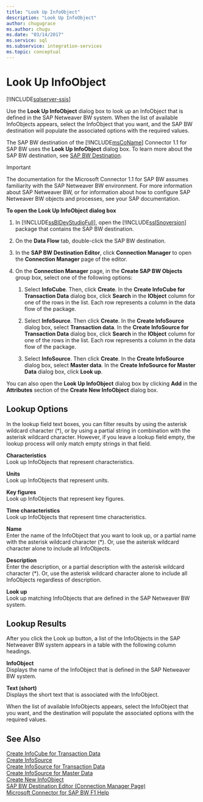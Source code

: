 ```yaml
---
title: "Look Up InfoObject"
description: "Look Up InfoObject"
author: chugugrace
ms.author: chugu
ms.date: "03/14/2017"
ms.service: sql
ms.subservice: integration-services
ms.topic: conceptual
---
```

# Look Up InfoObject

[!INCLUDE[sqlserver-ssis](../../includes/applies-to-version/sqlserver-ssis.md)]


  Use the **Look Up InfoObject** dialog box to look up an InfoObject that is defined in the SAP Netweaver BW system. When the list of available InfoObjects appears, select the InfoObject that you want, and the SAP BW destination will populate the associated options with the required values.  
  
 The SAP BW destination of the [!INCLUDE[msCoName](../../includes/msconame-md.md)] Connector 1.1 for SAP BW uses the **Look Up InfoObject** dialog box. To learn more about the SAP BW destination, see [SAP BW Destination](../../integration-services/data-flow/sap-bw-destination.md).  
  
> [!IMPORTANT]  
>  The documentation for the Microsoft Connector 1.1 for SAP BW assumes familiarity with the SAP Netweaver BW environment. For more information about SAP Netweaver BW, or for information about how to configure SAP Netweaver BW objects and processes, see your SAP documentation.  
  
 **To open the Look Up InfoObject dialog box**  
  
1.  In [!INCLUDE[ssBIDevStudioFull](../../includes/ssbidevstudiofull-md.md)], open the [!INCLUDE[ssISnoversion](../../includes/ssisnoversion-md.md)] package that contains the SAP BW destination.  
  
2.  On the **Data Flow** tab, double-click the SAP BW destination.  
  
3.  In the **SAP BW Destination Editor**, click **Connection Manager** to open the **Connection Manager** page of the editor.  
  
4.  On the **Connection Manager** page, in the **Create SAP BW Objects** group box, select one of the following options:  
  
    1.  Select **InfoCube**. Then, click **Create**. In the **Create InfoCube for Transaction Data** dialog box, click **Search** in the **IObject** column for one of the rows in the list. Each row represents a column in the data flow of the package.  
  
    2.  Select **InfoSource**. Then click **Create**. In the **Create InfoSource** dialog box, select **Transaction data**. In the **Create InfoSource for Transaction Data** dialog box, click **Search** in the **IObject** column for one of the rows in the list. Each row represents a column in the data flow of the package.  
  
    3.  Select **InfoSource**. Then click **Create**. In the **Create InfoSource** dialog box, select **Master data**. In the **Create InfoSource for Master Data** dialog box, click **Look up**.  
  
 You can also open the **Look Up InfoObject** dialog box by clicking **Add** in the **Attributes** section of the **Create New InfoObject** dialog box.  
  
## Lookup Options  
 In the lookup field text boxes, you can filter results by using the asterisk wildcard character (*), or by using a partial string in combination with the asterisk wildcard character. However, if you leave a lookup field empty, the lookup process will only match empty strings in that field.  
  
 **Characteristics**  
 Look up InfoObjects that represent characteristics.  
  
 **Units**  
 Look up InfoObjects that represent units.  
  
 **Key figures**  
 Look up InfoObjects that represent key figures.  
  
 **Time characteristics**  
 Look up InfoObjects that represent time characteristics.  
  
 **Name**  
 Enter the name of the InfoObject that you want to look up, or a partial name with the asterisk wildcard character (*). Or, use the asterisk wildcard character alone to include all InfoObjects.  
  
 **Description**  
 Enter the description, or a partial description with the asterisk wildcard character (*). Or, use the asterisk wildcard character alone to include all InfoObjects regardless of description.  
  
 **Look up**  
 Look up matching InfoObjects that are defined in the SAP Netweaver BW system.  
  
## Lookup Results  
 After you click the Look up button, a list of the InfoObjects in the SAP Netweaver BW system appears in a table with the following column headings.  
  
 **InfoObject**  
 Displays the name of the InfoObject that is defined in the SAP Netweaver BW system.  
  
 **Text (short)**  
 Displays the short text that is associated with the InfoObject.  
  
 When the list of available InfoObjects appears, select the InfoObject that you want, and the destination will populate the associated options with the required values.  
  
## See Also  
 [Create InfoCube for Transaction Data](../../integration-services/data-flow/create-infocube-for-transaction-data.md)   
 [Create InfoSource](../../integration-services/data-flow/create-infosource.md)   
 [Create InfoSource for Transaction Data](../../integration-services/data-flow/create-infosource-for-transaction-data.md)   
 [Create InfoSource for Master Data](../../integration-services/data-flow/create-infosource-for-master-data.md)   
 [Create New InfoObject](../../integration-services/data-flow/create-new-infoobject.md)   
 [SAP BW Destination Editor &#40;Connection Manager Page&#41;](../../integration-services/data-flow/sap-bw-destination-editor-connection-manager-page.md)   
 [Microsoft Connector for SAP BW F1 Help](../../integration-services/microsoft-connector-for-sap-bw-f1-help.md)  
  
  
